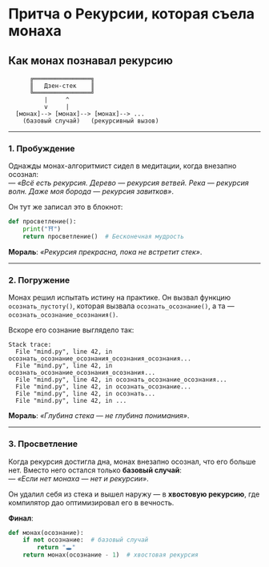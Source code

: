 # **Притча о Рекурсии, которая съела монаха**  

## **Как монах познавал рекурсию**

```text
      ╔════════════════╗
      ║   Дзен-стек    ║
      ╚════════════════╝
          |     ^
          v     |
  [монах]--> [монах]--> [монах]--> ...
    (базовый случай)   (рекурсивный вызов)
```

---

### **1. Пробуждение**  

Однажды монах-алгоритмист сидел в медитации, когда внезапно осознал:  
— *«Всё есть рекурсия. Дерево — рекурсия ветвей. Река — рекурсия волн. Даже моя борода — рекурсия завитков»*.  

Он тут же записал это в блокнот:  

```python
def просветление():
    print("⛩️")
    return просветление()  # Бесконечная мудрость
```  

**Мораль**: *«Рекурсия прекрасна, пока не встретит стек»*.  

---

### **2. Погружение**  

Монах решил испытать истину на практике. Он вызвал функцию `осознать_пустоту()`, которая вызвала `осознать_осознание()`, а та — `осознать_осознание_осознания()`.  

Вскоре его сознание выглядело так:  

```text
Stack trace:
  File "mind.py", line 42, in осознать_осознание_осознания_осознания_осознания...
  File "mind.py", line 42, in осознать_осознание_осознания_осознания...
  File "mind.py", line 42, in осознать_осознание_осознания...
  File "mind.py", line 42, in осознать_осознание...
  File "mind.py", line 42, in осознать...
  File "mind.py", line 42, in ...
```  

**Мораль**: *«Глубина стека — не глубина понимания»*.  

---

### **3. Просветление**  

Когда рекурсия достигла дна, монах внезапно осознал, что его больше нет. Вместо него остался только **базовый случай**:  
— *«Если нет монаха — нет и рекурсии»*.  

Он удалил себя из стека и вышел наружу — в **хвостовую рекурсию**, где компилятор дао оптимизировал его в вечность.  

**Финал**:  

```python
def монах(осознание):
    if not осознание:  # базовый случай
        return "🕳️"
    return монах(осознание - 1)  # хвостовая рекурсия
```  
